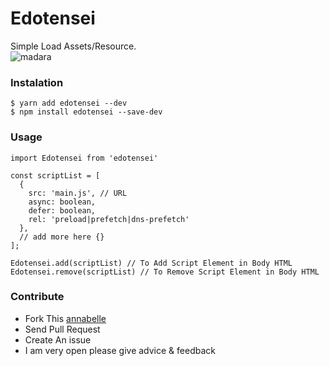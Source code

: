 # Edotensei
Simple Load Assets/Resource.   
![madara](https://media.tenor.com/images/183c6d46ac5c2a9a90884b4a3713fa54/tenor.gif)

### Instalation
```
$ yarn add edotensei --dev
$ npm install edotensei --save-dev
```

### Usage
```
import Edotensei from 'edotensei'

const scriptList = [
  {
    src: 'main.js', // URL
    async: boolean,
    defer: boolean,
    rel: 'preload|prefetch|dns-prefetch'
  },
  // add more here {}
];

Edotensei.add(scriptList) // To Add Script Element in Body HTML 
Edotensei.remove(scriptList) // To Remove Script Element in Body HTML
```




### Contribute 
- Fork This [annabelle](https://github.com/ri7nz/Edotensei)
- Send Pull Request
- Create An issue 
- I am very open please give advice & feedback
